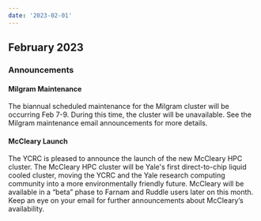 ```yaml
---
date: '2023-02-01'
---
```


## February 2023

### Announcements

#### Milgram Maintenance

The biannual scheduled maintenance for the Milgram cluster will be occurring Feb 7-9. During this time, the cluster will be unavailable. See the Milgram maintenance email announcements for more details.

#### McCleary Launch

The YCRC is pleased to announce the launch of the new McCleary HPC cluster.  The McCleary HPC cluster will be Yale's first direct-to-chip liquid cooled cluster, moving the YCRC and the Yale research computing community into a more environmentally friendly future. McCleary will be available in a “beta” phase to Farnam and Ruddle users later on this month. Keep an eye on your email for further announcements about McCleary’s availability.
